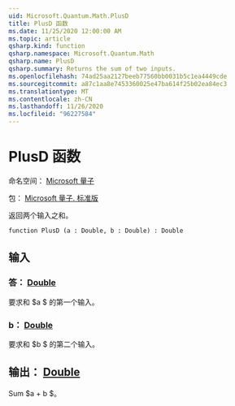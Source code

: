 ```yaml
---
uid: Microsoft.Quantum.Math.PlusD
title: PlusD 函数
ms.date: 11/25/2020 12:00:00 AM
ms.topic: article
qsharp.kind: function
qsharp.namespace: Microsoft.Quantum.Math
qsharp.name: PlusD
qsharp.summary: Returns the sum of two inputs.
ms.openlocfilehash: 74ad25aa2127beeb77560bb0031b5c1ea4449cde
ms.sourcegitcommit: a87c1aa8e7453360025e47ba614f25b02ea84ec3
ms.translationtype: MT
ms.contentlocale: zh-CN
ms.lasthandoff: 11/26/2020
ms.locfileid: "96227584"
---
```

# <a name="plusd-function"></a>PlusD 函数

命名空间： [Microsoft 量子](xref:Microsoft.Quantum.Math)

包： [Microsoft 量子. 标准版](https://nuget.org/packages/Microsoft.Quantum.Standard)


返回两个输入之和。

```qsharp
function PlusD (a : Double, b : Double) : Double
```


## <a name="input"></a>输入

### <a name="a--double"></a>答： [Double](xref:microsoft.quantum.lang-ref.double)

要求和 $a $ 的第一个输入。


### <a name="b--double"></a>b： [Double](xref:microsoft.quantum.lang-ref.double)

要求和 $b $ 的第二个输入。



## <a name="output--double"></a>输出： [Double](xref:microsoft.quantum.lang-ref.double)

Sum $a + b $。
